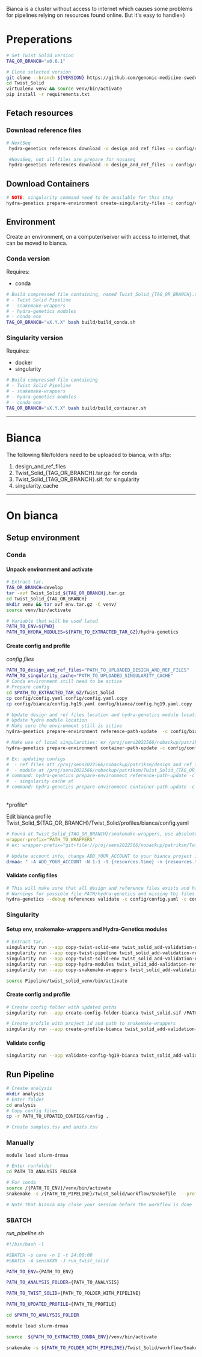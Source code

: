 Bianca is a cluster without access to internet which causes some problems for pipelines relying on resources found online. But it's easy to handle=)

# Preperations

```bash
# Set Twist Solid version
TAG_OR_BRANCH="v0.6.1"

# Clone selected version
git clone --branch ${VERSION} https://github.com/genomic-medicine-sweden/Twist_Solid.git
cd Twist_Solid
virtualenv venv && source venv/bin/activate
pip install -r requirements.txt
```

## Fetach resources

### Download reference files

```bash
# NextSeq
 hydra-genetics references download -o design_and_ref_files -v config/references/design_files.hg19.yaml -v config/references/nextseq.hg19.pon.yaml -v config/references/references.hg19.yaml

 #NovaSeq, not all files are prepare for novaseq
 hydra-genetics references download -o design_and_ref_files -v config/references/design_files.hg19.yaml -v config/references/novaseq.hg19.pon.yaml -v config/references/references.hg19.yaml
```

## Download  Containers
```bash
# NOTE: singularity command need to be available for this step
hydra-genetics prepare-environment create-singularity-files -c config/config.yaml -o singularity_cache 
```

## Environment

Create an environment, on a computer/server with access to internet, that can be moved to bianca.

### Conda version

Requires:

 - conda

```bash
# Build compressed file containing, named Twist_Solid_{TAG_OR_BRANCH}.tar.gz
# - Twist Solid Pipeline
# - snakemake-wrappers
# - hydra-genetics modules
# - conda env
TAG_OR_BRANCH="vX.Y.X" bash build/build_conda.sh
```


### Singularity version
Requires:

 - docker
 - singularity

```bash
# Build compressed file containing
# - Twist Solid Pipeline
# - snakemake-wrappers
# - hydra-genetics modules
# - conda env
TAG_OR_BRANCH="vX.Y.X" bash build/build_container.sh
```
 
---

# Bianca
The following file/folders need to be uploaded to bianca, with sftp:

1. design_and_ref_files
2. Twist_Solid_{TAG_OR_BRANCH}.tar.gz: for conda
3. Twist_Solid_{TAG_OR_BRANCH}.sif: for singularity
3. singularity_cache 

---

# On bianca

## Setup environment
### Conda

#### Unpack environment and activate
```bash
# Extract tar.
TAG_OR_BRANCH=develop
tar -xvf Twist_Solid_${TAG_OR_BRANCH}.tar.gz
cd Twist_Solid_{TAG_OR_BRANCH}
mkdir venv && tar xvf env.tar.gz -C venv/
source venv/bin/activate

# Variable that will be used lated
PATH_TO_ENV=${PWD}
PATH_TO_HYDRA_MODULES=${PATH_TO_EXTRACTED_TAR_GZ}/hydra-genetics
```

#### Create config and profile

*config files*

```bash
PATH_TO_design_and_ref_files="PATH_TO_UPLOADED_DESIGN_AND_REF_FILES"
PATH_TO_singularity_cache="PATH_TO_UPLOADED_SINGULARITY_CACHE"
# Conda environment still need to be active
# Prepare config
cd $PATH_TO_EXTRACTED_TAR_GZ/Twist_Solid
cp config/config.yaml config/config.yaml.copy
cp config/bianca/config.hg19.yaml config/bianca/config.hg19.yaml.copy

# Update design and ref files location and hydra-genetics module location
# Update hydra module location
# Make sure the environment still is active
hydra-genetics prepare-environment reference-path-update  -c config/bianca/config.hg19.yaml.copy -n config/bianca/config.hg19.yaml --reference-path /PROJECT_DATA:${PATH_TO_design_and_ref_files} --reference-path PATH_TO_REPO:${PATH_TO_HYDRA_MODULES}

# Make use of local singularities: ex /proj/sens2022566/nobackup/patriksm/singularity_cache
hydra-genetics prepare-environment container-path-update -c config/config.yaml.copy -n config/config.yaml -p ${PATH_TO_singularity_cache}

# Ex: updating configs
#  - ref files att /proj/sens2022566/nobackup/patriksm/design_and_ref_files
#  - module at /proj/sens2022566/nobackup/patriksm/Twist_Solid_{TAG_OR_BRANCH}/hydra-genetics
# command: hydra-genetics prepare-environment reference-path-update -c config.bianca.hg19.yaml.copy -n config.bianca.hg19.v1.yaml --reference-path /PROJECT_DATA:/proj/sens2022566/nobackup/patriksm/design_and_ref_files --reference-path PATH_TO_REPO:/proj/sens2022566/nobackup/patriksm/Twist_Solid_add-validation-ref-yaml/hydra-genetics
#  - singularity cache at 
# command: hydra-genetics prepare-environment container-path-update -c config.bianca.hg19.v1.yaml -n config.bianca.hg19.v2.yaml -p /proj/sens2022566/nobackup/patriksm/singularity_cache
```
<br />
*profile*

Edit bianca profile Twist_Solid_${TAG_OR_BRANCH}/Twist_Solid/profiles/bianca/config.yaml
```yaml
# Found at Twist_Solid_{TAG_OR_BRANCH}/snakemake-wrappers, use absolute_path with 'git+file:/'
wrapper-prefix="PATH_TO_WRAPPERS"
# ex: wrapper-prefix="git+file://proj/sens2022566/nobackup/patriksm/Twist_Solid_add-{TAG_OR_BRANCH}/snakemake-wrappers/"

# Update account info, change ADD_YOUR_ACCOUNT to your bianca project id
drmaa: " -A ADD_YOUR_ACCOUNT -N 1-1 -t {resources.time} -n {resources.threads} --mem={resources.mem_mb} --mem-per-cpu={resources.mem_per_cpu} --mem-per-cpu={resources.mem_per_cpu} --partition={resources.partition} -J {rule} -e slurm_out/{rule}_%j.err -o slurm_out/{rule}_%j.out"
```

#### Validate config files

```bash
# This will make sure that all design and reference files exists and haven't changed
# Warnings for possible file PATH/hydra-genetics and missing tbi files in config can be ignored
hydra-genetics --debug references validate -c config/config.yaml -c config/bianca/config.hg19.yaml -v config/references/design_files.hg19.yaml -v config/references/references.bianca.hg19.yaml -v config/references/nextseq.hg19.pon.yaml -v config/references/references.hg19.yaml  -p ${PATH_TO_design_and_ref_files} 
```

### Singularity

#### Setup env, snakemake-wrappers and Hydra-Genetics modules

```bash
# Extract tar.
singularity run --app copy-twist-solid-env twist_solid_add-validation-ref-yaml.sif Pipeline
singularity run --app copy-twist-pipeline twist_solid_add-validation-ref-yaml.sif Pipeline
singularity run --app copy-twist-solid-env twist_solid_add-validation-ref-yaml.sif Pipeline
singularity run --app copy-hydra-modules twist_solid_add-validation-ref-yaml.sif Pipeline
singularity run --app copy-snakemake-wrappers twist_solid_add-validation-ref-yaml.sif Pipeline

source Pipeline/twist_solid_venv/bin/activate

```

#### Create config and profile
```bash
# Create config folder with updated paths
singularity run --app create-config-folder-bianca twist_solid.sif /PATH/singularity_cache /PATH/design_and_ref_files /PATH/Pipeline

# Create profile with project id and path to snakemake-wrappers
singularity run --app create-profile-bianca twist_solid_add-validation-ref-yaml.sif sensXXXX /PATH/Pipeline/snakemake-wrappers

```

#### Validate config
```bash
singularity run --app validate-config-hg19-bianca twist_solid_add-validation-ref-yaml.sif  -c /PATH_TO_UPDATE/config/config.yaml -c /PATH_TO_UPDATE/config/bianca/config.hg19.yaml -p /proj/sensXXXX/nobackup/USER/design_and_ref_files
```

## Run Pipeline

```bash
# Create analysis
mkdir analysis
# Enter folder
cd analysis
# Copy config files
cp -r PATH_TO_UPDATED_CONFIGS/config .

# Create samples.tsv and units.tsv
```

### Manually

```bash
module load slurm-drmaa

# Enter runfolder
cd PATH_TO_ANALYSIS_FOLDER

# For conda
source /{PATH_TO_ENV}/venv/bin/activate
snakemake -s /{PATH_TO_PIPELINE}/Twist_Solid/workflow/Snakefile  --profile ${PATH_TO_UPDATED_PROFILE}/Twist_Solid/profiles/bianca

# Note that bianca may close your session before the workflow is done
```

### SBATCH

*run_pipeline.sh*
```bash
#!/bin/bash -l

#SBATCH -p core -n 1 -t 24:00:00
#SBATCH -A sensXXXX -J run_twist_solid

PATH_TO_ENV={PATH_TO_ENV}

PATH_TO_ANALYSIS_FOLDER={PATH_TO_ANALYSIS}

PATH_TO_TWIST_SOLID={PATH_TO_FOLDER_WITH_PIPELINE}

PATH_TO_UPDATED_PROFILE={PATH_TO_PROFILE}

cd $PATH_TO_ANALYSIS_FOLDER

module load slurm-drmaa 

source  ${PATH_TO_EXTRACTED_CONDA_ENV}/venv/bin/activate

snakemake -s ${PATH_TO_FOLDER_WITH_PIPELINE}/Twist_Solid/workflow/Snakefile  --profile ${PATH_TO_UPDATED_PROFILE}/bianca

```